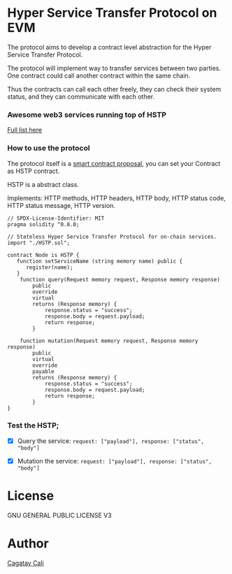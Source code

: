 # Hyper Service Transfer Protocol on EVM

The protocol aims to develop a contract level abstraction for the Hyper Service Transfer Protocol.

The protocol will implement way to transfer services between two parties.
One contract could call another contract within the same chain.

Thus the contracts can call each other freely, they can check their system status, and they can communicate with each other.

### Awesome web3 services running top of HSTP

[Full list here](https://github.com/cagataycali/awesome-web3-services)

### How to use the protocol

The protocol itself is a [smart contract proposal](./HSTP.sol), you can set your Contract as HSTP contract.

HSTP is a abstract class.

Implements: HTTP methods, HTTP headers, HTTP body, HTTP status code, HTTP status message, HTTP version.

```solidity
// SPDX-License-Identifier: MIT
pragma solidity ^0.8.0;

// Stateless Hyper Service Transfer Protocol for on-chain services.
import "./HSTP.sol";

contract Node is HSTP {
   function setServiceName (string memory name) public {
      register(name);
   }
    function query(Request memory request, Response memory response)
        public
        override
        virtual
        returns (Response memory) {
            response.status = "success";
            response.body = request.payload;
            return response;
        }

    function mutation(Request memory request, Response memory response)
        public
        virtual
        override
        payable
        returns (Response memory) {
            response.status = "success";
            response.body = request.payload;
            return response;
        }
}
```


### Test the HSTP;


- [x] Query the service: `request: ["payload"], response: ["status", "body"]`
- [x] Mutation the service: `request: ["payload"], response: ["status", "body"]`


# License

GNU GENERAL PUBLIC LICENSE V3

# Author

[Cagatay Cali](https://twitter.com/cagataycali)
